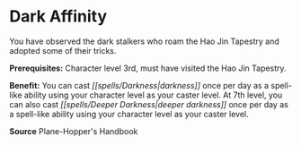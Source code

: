 ﻿---
cssclass: [feats]

---
# Dark Affinity

You have observed the dark stalkers who roam the Hao Jin Tapestry and adopted some of their tricks.

**Prerequisites:** Character level 3rd, must have visited the Hao Jin Tapestry.

**Benefit:** You can cast _[[spells/Darkness|darkness]]_ once per day as a spell-like ability using your character level as your caster level. At 7th level, you can also cast _[[spells/Deeper Darkness|deeper darkness]]_ once per day as a spell-like ability using your character level as your caster level.

**Source** Plane-Hopper's Handbook